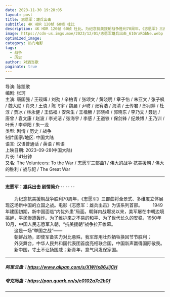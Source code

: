 ```yaml
---
date: 2023-11-30 19:28:05
layout: post
title: 志愿军：雄兵出击
subtitle: 4K HDR 120帧 60帧 杜比
description: 4K HDR 120帧 60帧 杜比。为纪念抗美援朝战争胜利70周年，《志愿军》三部曲将全景式、多维度立体展现这场新中国的立国之战。电影《志愿军：雄兵出击》为该系列首部...
image: https://cdn-us.imgs.moe/2023/12/01/志愿军雄兵出击_610raRGbNe.webp
optimized_image: 
category: 热门电影
tags:
  - 战争
  - 历史
author: 对酒当歌
paginate: true
---
```


---

导演: 陈凯歌  
编剧: 张珂  
主演: 唐国强 / 王砚辉 / 刘劲 / 辛柏青 / 张颂文 / 黄晓明 / 章子怡 / 朱亚文 / 张子枫 / 魏大勋 / 肖央 / 王骁 / 陈飞宇 / 魏晨 / 尹昉 / 张宥浩 / 海清 / 王传君 / 郎月婷 / 杜淳 / 贾冰 / 林永健 / 王伍福 / 安荣生 / 王楷勝 / 郭晓峰 / 郭晓东 / 李乃文 / 聂远 / 唐曾 / 袁文康 / 赵波 / 李光洁 / 张海宇 / 李感 / 王道铁 / 保剑锋 / 纪焕博 / 王乃训 / 叶禾 / 李卓阳 / 朱一龙  
类型: 剧情 / 历史 / 战争  
制片国家/地区: 中国大陆  
语言: 汉语普通话 / 英语 / 韩语  
上映日期: 2023-09-28(中国大陆)  
片长: 141分钟  
又名: The Volunteers: To the War / 志愿军三部曲1 / 伟大的战争·抗美援朝 / 伟大的胜利 / 战与祀 / The Great War  

---

#### 志愿军：雄兵出击 剧情简介 · · · · · ·

　　为纪念抗美援朝战争胜利70周年，《志愿军》三部曲将全景式、多维度立体展现这场新中国的立国之战。电影《志愿军：雄兵出击》为该系列首部。
　　1949年建国初期，新中国面临“内忧外患”局面。朝鲜内战爆发以来，美军屡在中朝边境挑衅，平民惨遭轰炸。为了维护来之不易的和平、为了世代长久的安稳，1950年10月，中国人民志愿军入朝，“抗美援朝”战争拉开帷幕。  
　　这是一场“举国之战”——  
　　朝鲜战场，即使军备实力对比悬殊，我军却用壮烈牺牲换回节节胜利；  
　　外交舞台，中华人民共和国代表团首度亮相联合国，中国新声赢得国际敬畏。  
　　新中国，寸土不让扬国威；新青年，意气风发保家国。  

---

##### 阿里云盘：<https://www.alipan.com/s/XWHx86JijCH>

##### 夸克网盘：<https://pan.quark.cn/s/e0102a7e2b0f>

---
